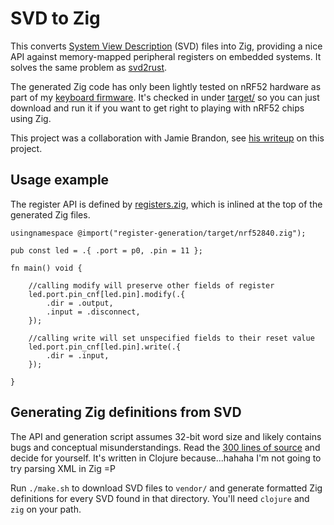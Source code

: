 # SVD to Zig

This converts [System View Description](https://www.keil.com/pack/doc/CMSIS/SVD/html/index.html) (SVD) files into Zig, providing a nice API against memory-mapped peripheral registers on embedded systems.
It solves the same problem as [svd2rust](https://github.com/rust-embedded/svd2rust).

The generated Zig code has only been lightly tested on nRF52 hardware as part of my [keyboard firmware](https://kevinlynagh.com/rust-zig/).
It's checked in under [target/](target/) so you can just download and run it if you want to get right to playing with nRF52 chips using Zig.

This project was a collaboration with Jamie Brandon, see [his writeup](https://scattered-thoughts.net/writing/mmio-in-zig) on this project.

## Usage example

The register API is defined by [registers.zig](registers.zig), which is inlined at the top of the generated Zig files.

```zig
usingnamespace @import("register-generation/target/nrf52840.zig");

pub const led = .{ .port = p0, .pin = 11 };

fn main() void {

    //calling modify will preserve other fields of register
    led.port.pin_cnf[led.pin].modify(.{
        .dir = .output,
        .input = .disconnect,
    });
    
    //calling write will set unspecified fields to their reset value
    led.port.pin_cnf[led.pin].write(.{
        .dir = .input,
    });
    
}
```


## Generating Zig definitions from SVD

The API and generation script assumes 32-bit word size and likely contains bugs and conceptual misunderstandings.
Read the [300 lines of source](generate_registers.clj) and decide for yourself.
It's written in Clojure because...hahaha I'm not going to try parsing XML in Zig =P

Run `./make.sh` to download SVD files to `vendor/` and generate formatted Zig definitions for every SVD found in that directory.
You'll need `clojure` and `zig` on your path.
